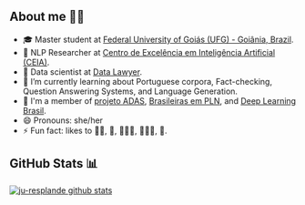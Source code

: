 ## About me 🙋‍♀️

- 🎓 Master student at [Federal University of Goiás (UFG) - Goiânia, Brazil](https://ppgcc.inf.ufg.br/p/35367-apresentacao).
- 🔎 NLP Researcher at [Centro de Excelência em Inteligência Artificial (CEIA)](http://centrodeia.org/).
- 💼 Data scientist at [Data Lawyer](https://www.datalawyer.com.br/).
- 🌱 I’m currently learning about Portuguese corpora,  Fact-checking, Question Answering Systems, and Language Generation.
- 👯 I'm a member of [projeto ADAS](https://meninas.sbc.org.br/portfolio/adasufg/), [Brasileiras em PLN](https://sites.google.com/view/brasileiras-pln/), and [Deep Learning Brasil](http://www.deeplearningbrasil.com.br/).
- 😄 Pronouns: she/her
- ⚡ Fun fact: likes to 🏃‍♀️, 🧗‍, 🤸🏼‍♀️, 🧘🏼‍♀️, 🧩.

## GitHub Stats 📊

[![ju-resplande github stats](https://github-readme-stats.vercel.app/api?username=ju-resplande&count_private=true&show_icons=true&theme=buefy)](https://github.com/anuraghazra/github-readme-stats)


<!--
**jubs12/jubs12** is a ✨ _special_ ✨ repository because its `README.md` (this file) appears on your GitHub profile.

Here are some ideas to get you started:

- 🔭 I’m currently working on ...
- 🌱 I’m currently learning ...
- 👯 I’m looking to collaborate on ...
- 🤔 I’m looking for help with ...
- 💬 Ask me about ...
- 📫 How to reach me: ...
- 😄 Pronouns: ...
- ⚡ Fun fact: ...
-->
